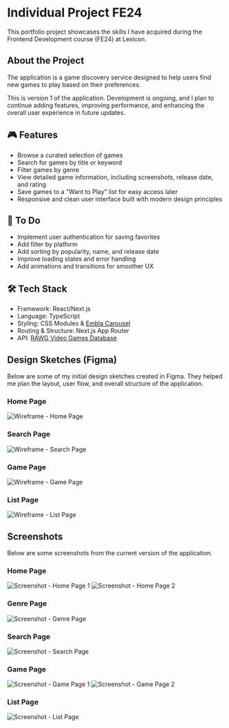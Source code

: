 # Individual Project FE24
This portfolio project showcases the skills I have acquired during the Frontend Development course (FE24) at Lexicon.

## About the Project
The application is a game discovery service designed to help users find new games to play based on their preferences.

This is version 1 of the application. Development is ongoing, and I plan to continue adding features, improving performance, and enhancing the overall user experience in future updates.

## 🎮 Features
* Browse a curated selection of games
* Search for games by title or keyword
* Filter games by genre
* View detailed game information, including screenshots, release date, and rating
* Save games to a "Want to Play" list for easy access later
* Responsive and clean user interface built with modern design principles

## 📝 To Do
* Implement user authentication for saving favorites
* Add filter by platform
* Add sorting by popularity, name, and release date
* Improve loading states and error handling
* Add animations and transitions for smoother UX

## 🛠️ Tech Stack
* Framework: React/Next.js
* Language: TypeScript
* Styling: CSS Modules & [Embla Carousel](https://www.embla-carousel.com/)
* Routing & Structure: Next.js App Router
* API: [RAWG Video Games Database](https://rawg.io/apidocs)

## Design Sketches (Figma)
Below are some of my initial design sketches created in Figma. They helped me plan the layout, user flow, and overall structure of the application.

### Home Page
![Wireframe - Home Page](./public/wireframes/wireframe-home-page.png)

### Search Page
![Wireframe - Search Page](./public/wireframes/wireframe-search-page.png)

### Game Page
![Wireframe - Game Page](./public/wireframes/wireframe-game-page.png)

### List Page
![Wireframe - List Page](./public/wireframes/wireframe-list-page.png)

## Screenshots
Below are some screenshots from the current version of the application.

### Home Page
![Screenshot - Home Page 1](./public/screenshots/screenshot-home-page-1.png)
![Screenshot - Home Page 2](./public/screenshots/screenshot-home-page-2.png)

### Genre Page
![Screenshot - Genre Page](./public/screenshots/screenshot-genre-page.png)

### Search Page
![Screenshot - Search Page](./public/screenshots/screenshot-search-page.png)

### Game Page
![Screenshot - Game Page 1](./public/screenshots/screenshot-game-page-1.png)
![Screenshot - Game Page 2](./public/screenshots/screenshot-game-page-2.png)

### List Page
![Screenshot - List Page](./public/screenshots/screenshot-list-page.png)
